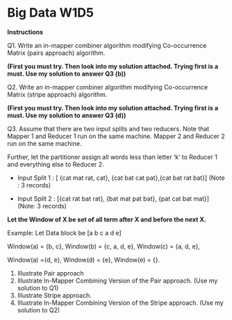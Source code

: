 # Big Data W1D5

**Instructions**

Q1. Write an in-mapper combiner algorithm modifying Co-occurrence Matrix (pairs approach) algorithm.

**(First you must try. Then look into my solution attached. Trying first is a must.  Use my solution to answer Q3 (b))**

Q2. Write an in-mapper combiner algorithm modifying Co-occurrence Matrix (stripe approach) algorithm.

**(First you must try. Then look into my solution attached. Trying first is a must. Use my solution to answer Q3 (d))**

Q3. Assume that there are two input splits and two reducers. Note that Mapper 1 and Reducer 1 run on the same machine. Mapper 2 and Reducer 2 run on the same machine.

Further, let the partitioner  assign all words less than letter ‘k’ to Reducer 1 and  everything else to Reducer 2.

- Input Split 1 : [ {cat mat rat, cat}, {cat  bat cat pat},{cat bat rat bat}]    (Note : 3 records)

- Input Split 2 : [{cat rat bat rat}, {bat mat pat bat}, {pat cat bat mat}]    (Note: 3 records)

**Let the Window of X be set of all term after X and before the next X.**

Example: Let Data block be [a b c a d e]

Window(a) = {b, c}, Window(b) = {c, a, d, e}, Window(c) = {a, d, e},

Window(a) ={d, e}, Window(d) = {e}, Window(e) = {}.

 
1. Illustrate Pair approach
2. Illustrate In-Mapper Combining Version of the Pair approach. (Use my solution to Q1)
3. Illustrate Stripe approach.
4. Illustrate In-Mapper Combining Version of the Stripe approach. (Use my solution to Q2)
